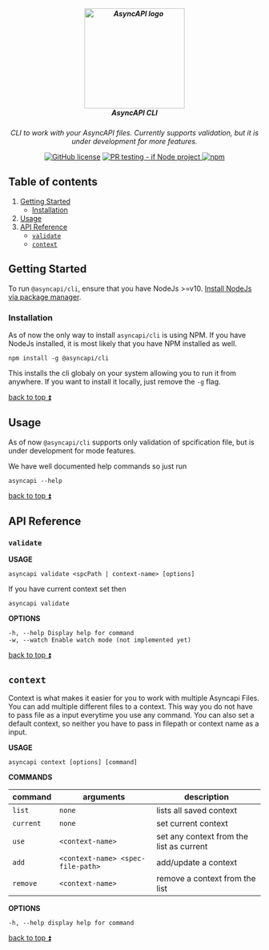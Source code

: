 <h5 align="center">
  <br>
  <a href="https://www.asyncapi.org"><img src="https://github.com/asyncapi/parser-nodejs/raw/master/assets/logo.png" alt="AsyncAPI logo" width="200"></a>
  <br>
  AsyncAPI CLI
</h5>
<p align="center">
  <em>CLI to work with your AsyncAPI files. Currently supports validation, but it is under development for more features.</em>
</p>

<p align="center">
<a href="https://github.com/asyncapi/cli/blob/master/LICENSE"><img alt="GitHub license" src="https://img.shields.io/github/license/asyncapi/cli"></a>
<a href="https://github.com/asyncapi/cli/actions/workflows/if-nodejs-pr-testing.yml">
<img src="https://github.com/asyncapi/cli/actions/workflows/if-nodejs-pr-testing.yml/badge.svg" alt="PR testing - if Node project"  />
</a>
<a href="https://www.npmjs.com/package/@asyncapi/cli">
<img alt="npm" src="https://img.shields.io/npm/dw/@asyncapi/cli">
</a>

</p>

## Table of contents

1. [Getting Started](#getting-started)
    - [Installation](#installation)
2. [Usage](#usage)
3. [API Reference](#api-reference)
    - [`validate`](#validate)
    - [`context`](#context)


## Getting Started
To run `@asyncapi/cli`, ensure that you have NodeJs >=v10. [Install NodeJs via package manager](https://nodejs.org/en/download/package-manager/).

### Installation
As of now the only way to install `asyncapi/cli` is using NPM. If you have NodeJs installed, it is most likely that you have NPM installed as well. 

```
npm install -g @asyncapi/cli
```

This installs the cli globaly on your system allowing you to run it from anywhere. If you want to install it locally, just remove the `-g` flag. 

[back to top ⏫](#table-of-contents)


## Usage

As of now `@asyncapi/cli` supports only validation of spcification file, but is under development for mode features.

We have well documented help commands so just run 

```
asyncapi --help 
```
[back to top ⏫](#table-of-contents)



## API Reference

### `validate`

**USAGE**

```
asyncapi validate <spcPath | context-name> [options]
```
If you have current context set then 
```
asyncapi validate
```

**OPTIONS** 

```
-h, --help Display help for command
-w, --watch Enable watch mode (not implemented yet)
```

[back to top ⏫](#table-of-contents)

## `context`

Context is what makes it easier for you to work with multiple Asyncapi Files. You can add multiple different files to a context. This way you do not have to pass file as a input everytime you use any command. You can also set a default context, so neither you have to pass in filepath or context name as a input. 

**USAGE**

```
asyncapi context [options] [command]
```

**COMMANDS**

|command|arguments|description|
|-------|---------|-----------|
|`list`|`none` |lists all saved context|
|`current`|`none`|set current context|
|`use` | `<context-name>`| set any context from the list as current|
|`add`|`<context-name> <spec-file-path>`|add/update a context|
|`remove`|`<context-name>`|remove a context from the list|

**OPTIONS**

```
-h, --help display help for command
```

[back to top ⏫](#table-of-contents)

